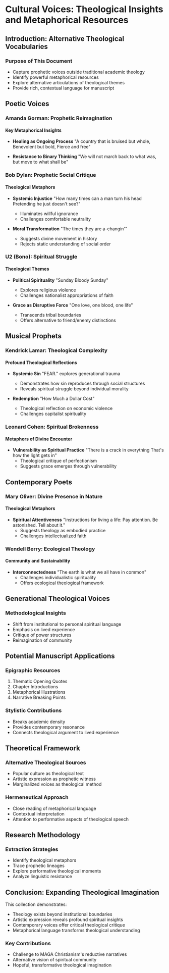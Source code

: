 # Cultural Voices: Theological Insights and Metaphorical Resources

## Introduction: Alternative Theological Vocabularies

### Purpose of This Document
- Capture prophetic voices outside traditional academic theology
- Identify powerful metaphorical resources
- Explore alternative articulations of theological themes
- Provide rich, contextual language for manuscript

## Poetic Voices

### Amanda Gorman: Prophetic Reimagination
#### Key Metaphorical Insights
- **Healing as Ongoing Process**
  "A country that is bruised but whole,
  Benevolent but bold,
  Fierce and free"

- **Resistance to Binary Thinking**
  "We will not march back to what was,
  but move to what shall be"

### Bob Dylan: Prophetic Social Critique
#### Theological Metaphors
- **Systemic Injustice**
  "How many times can a man turn his head
  Pretending he just doesn't see?"
  - Illuminates willful ignorance
  - Challenges comfortable neutrality

- **Moral Transformation**
  "The times they are a-changin'"
  - Suggests divine movement in history
  - Rejects static understanding of social order

### U2 (Bono): Spiritual Struggle
#### Theological Themes
- **Political Spirituality**
  "Sunday Bloody Sunday"
  - Explores religious violence
  - Challenges nationalist appropriations of faith

- **Grace as Disruptive Force**
  "One love, one blood, one life"
  - Transcends tribal boundaries
  - Offers alternative to friend/enemy distinctions

## Musical Prophets

### Kendrick Lamar: Theological Complexity
#### Profound Theological Reflections
- **Systemic Sin**
  "FEAR." explores generational trauma
  - Demonstrates how sin reproduces through social structures
  - Reveals spiritual struggle beyond individual morality

- **Redemption**
  "How Much a Dollar Cost"
  - Theological reflection on economic violence
  - Challenges capitalist spirituality

### Leonard Cohen: Spiritual Brokenness
#### Metaphors of Divine Encounter
- **Vulnerability as Spiritual Practice**
  "There is a crack in everything
  That's how the light gets in"
  - Theological critique of perfectionism
  - Suggests grace emerges through vulnerability

## Contemporary Poets

### Mary Oliver: Divine Presence in Nature
#### Theological Metaphors
- **Spiritual Attentiveness**
  "Instructions for living a life:
  Pay attention.
  Be astonished.
  Tell about it."
  - Suggests theology as embodied practice
  - Challenges intellectualized faith

### Wendell Berry: Ecological Theology
#### Community and Sustainability
- **Interconnectedness**
  "The earth is what we all have in common"
  - Challenges individualistic spirituality
  - Offers ecological theological framework

## Generational Theological Voices

### Methodological Insights
- Shift from institutional to personal spiritual language
- Emphasis on lived experience
- Critique of power structures
- Reimagination of community

## Potential Manuscript Applications

### Epigraphic Resources
1. Thematic Opening Quotes
2. Chapter Introductions
3. Metaphorical Illustrations
4. Narrative Breaking Points

### Stylistic Contributions
- Breaks academic density
- Provides contemporary resonance
- Connects theological argument to lived experience

## Theoretical Framework

### Alternative Theological Sources
- Popular culture as theological text
- Artistic expression as prophetic witness
- Marginalized voices as theological method

### Hermeneutical Approach
- Close reading of metaphorical language
- Contextual interpretation
- Attention to performative aspects of theological speech

## Research Methodology

### Extraction Strategies
- Identify theological metaphors
- Trace prophetic lineages
- Explore performative theological moments
- Analyze linguistic resistance

## Conclusion: Expanding Theological Imagination

This collection demonstrates:
- Theology exists beyond institutional boundaries
- Artistic expression reveals profound spiritual insights
- Contemporary voices offer critical theological critique
- Metaphorical language transforms theological understanding

### Key Contributions
- Challenge to MAGA Christianism's reductive narratives
- Alternative vision of spiritual community
- Hopeful, transformative theological imagination
